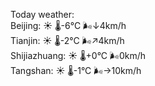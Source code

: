 Today weather:  
Beijing: ☀️ 🌡️-6°C 🌬️↓4km/h  
Tianjin: ☀️ 🌡️-2°C 🌬️↗4km/h  
Shijiazhuang: ☀️ 🌡️+0°C 🌬️0km/h  
Tangshan: ☀️ 🌡️-1°C 🌬️→10km/h  
